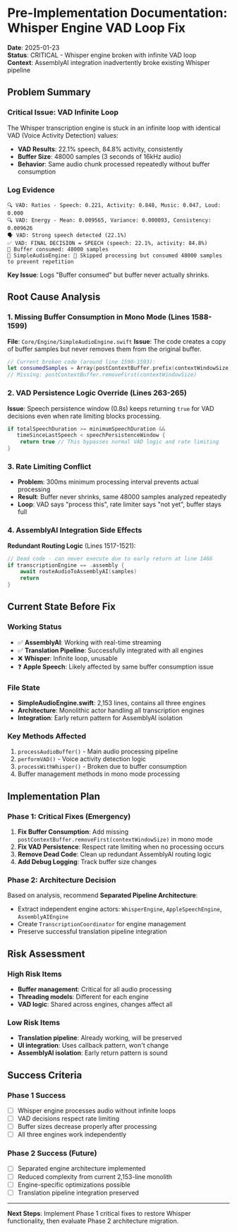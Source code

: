 # Pre-Implementation Documentation: Whisper Engine VAD Loop Fix

**Date**: 2025-01-23  
**Status**: CRITICAL - Whisper engine broken with infinite VAD loop  
**Context**: AssemblyAI integration inadvertently broke existing Whisper pipeline

## Problem Summary

### Critical Issue: VAD Infinite Loop
The Whisper transcription engine is stuck in an infinite loop with identical VAD (Voice Activity Detection) values:
- **VAD Results**: 22.1% speech, 84.8% activity, consistently
- **Buffer Size**: 48000 samples (3 seconds of 16kHz audio)
- **Behavior**: Same audio chunk processed repeatedly without buffer consumption

### Log Evidence
```
🔍 VAD: Ratios - Speech: 0.221, Activity: 0.848, Music: 0.047, Loud: 0.000
🔍 VAD: Energy - Mean: 0.009565, Variance: 0.000093, Consistency: 0.009626
🗣️ VAD: Strong speech detected (22.1%)
✅ VAD: FINAL DECISION = SPEECH (speech: 22.1%, activity: 84.8%)
🔄 Buffer consumed: 48000 samples
🎤 SimpleAudioEngine: 🚫 Skipped processing but consumed 48000 samples to prevent repetition
```
**Key Issue**: Logs "Buffer consumed" but buffer never actually shrinks.

## Root Cause Analysis

### 1. Missing Buffer Consumption in Mono Mode (Lines 1588-1599)
**File**: `Core/Engine/SimpleAudioEngine.swift`
**Issue**: The code creates a copy of buffer samples but never removes them from the original buffer.

```swift
// Current broken code (around line 1590-1593):
let consumedSamples = Array(postContextBuffer.prefix(contextWindowSize))
// Missing: postContextBuffer.removeFirst(contextWindowSize)
```

### 2. VAD Persistence Logic Override (Lines 263-265)
**Issue**: Speech persistence window (0.8s) keeps returning `true` for VAD decisions even when rate limiting blocks processing.

```swift
if totalSpeechDuration >= minimumSpeechDuration && 
   timeSinceLastSpeech < speechPersistenceWindow {
    return true // This bypasses normal VAD logic and rate limiting
}
```

### 3. Rate Limiting Conflict
- **Problem**: 300ms minimum processing interval prevents actual processing
- **Result**: Buffer never shrinks, same 48000 samples analyzed repeatedly
- **Loop**: VAD says "process this", rate limiter says "not yet", buffer stays full

### 4. AssemblyAI Integration Side Effects
**Redundant Routing Logic** (Lines 1517-1521):
```swift
// Dead code - can never execute due to early return at line 1466
if transcriptionEngine == .assembly { 
    await routeAudioToAssemblyAI(samples)
    return 
}
```

## Current State Before Fix

### Working Status
- ✅ **AssemblyAI**: Working with real-time streaming
- ✅ **Translation Pipeline**: Successfully integrated with all engines
- ❌ **Whisper**: Infinite loop, unusable
- ❓ **Apple Speech**: Likely affected by same buffer consumption issue

### File State
- **SimpleAudioEngine.swift**: 2,153 lines, contains all three engines
- **Architecture**: Monolithic actor handling all transcription engines
- **Integration**: Early return pattern for AssemblyAI isolation

### Key Methods Affected
1. `processAudioBuffer()` - Main audio processing pipeline
2. `performVAD()` - Voice activity detection logic
3. `processWithWhisper()` - Broken due to buffer consumption
4. Buffer management methods in mono mode processing

## Implementation Plan

### Phase 1: Critical Fixes (Emergency)
1. **Fix Buffer Consumption**: Add missing `postContextBuffer.removeFirst(contextWindowSize)` in mono mode
2. **Fix VAD Persistence**: Respect rate limiting when no processing occurs
3. **Remove Dead Code**: Clean up redundant AssemblyAI routing logic
4. **Add Debug Logging**: Track buffer size changes

### Phase 2: Architecture Decision
Based on analysis, recommend **Separated Pipeline Architecture**:
- Extract independent engine actors: `WhisperEngine`, `AppleSpeechEngine`, `AssemblyAIEngine`
- Create `TranscriptionCoordinator` for engine management
- Preserve successful translation pipeline integration

## Risk Assessment

### High Risk Items
- **Buffer management**: Critical for all audio processing
- **Threading models**: Different for each engine
- **VAD logic**: Shared across engines, changes affect all

### Low Risk Items
- **Translation pipeline**: Already working, will be preserved
- **UI integration**: Uses callback pattern, won't change
- **AssemblyAI isolation**: Early return pattern is sound

## Success Criteria

### Phase 1 Success
- [ ] Whisper engine processes audio without infinite loops
- [ ] VAD decisions respect rate limiting
- [ ] Buffer sizes decrease properly after processing
- [ ] All three engines work independently

### Phase 2 Success (Future)
- [ ] Separated engine architecture implemented
- [ ] Reduced complexity from current 2,153-line monolith
- [ ] Engine-specific optimizations possible
- [ ] Translation pipeline integration preserved

---

**Next Steps**: Implement Phase 1 critical fixes to restore Whisper functionality, then evaluate Phase 2 architecture migration.